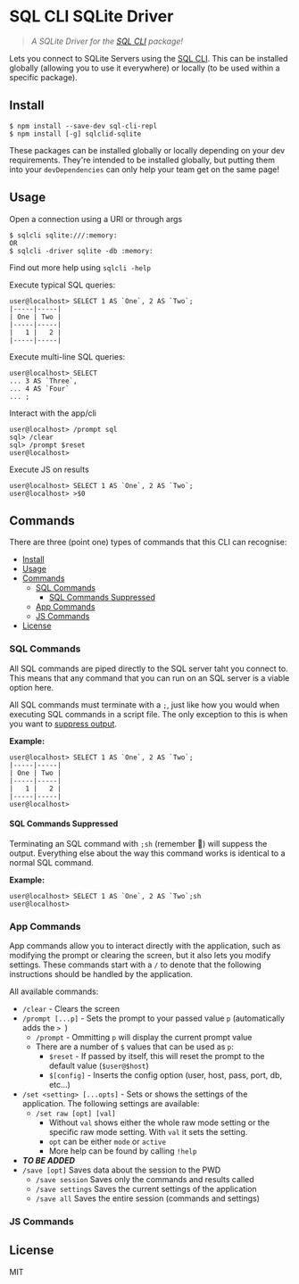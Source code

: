# SQL CLI SQLite Driver

> *A SQLite Driver for the [SQL CLI](https://github.com/TheBrenny/sqlcli) package!*

Lets you connect to SQLite Servers using the [SQL CLI](https://github.com/TheBrenny/sqlcli). This can be installed globally (allowing you to use it everywhere) or locally (to be used within a specific package).

## Install

```commandline
$ npm install --save-dev sql-cli-repl
$ npm install [-g] sqlclid-sqlite
```

These packages can be installed globally or locally depending on your dev requirements. They're intended to be installed globally, but putting them into your `devDependencies` can only help your team get on the same page!

## Usage

Open a connection using a URI or through args
```plain
$ sqlcli sqlite:///:memory:
OR
$ sqlcli -driver sqlite -db :memory:
```
Find out more help using `sqlcli -help`

Execute typical SQL queries:
```plain
user@localhost> SELECT 1 AS `One`, 2 AS `Two`;
|-----|-----|
| One | Two |
|-----|-----|
|   1 |   2 |
|-----|-----|
```

Execute multi-line SQL queries:
```plain
user@localhost> SELECT
... 3 AS `Three`,
... 4 AS `Four`
... ;
```

Interact with the app/cli
```plain
user@localhost> /prompt sql
sql> /clear
sql> /prompt $reset
user@localhost> 
```

Execute JS on results
```plain
user@localhost> SELECT 1 AS `One`, 2 AS `Two`;
user@localhost> >$0

```

## Commands

There are three (point one) types of commands that this CLI can recognise:
- [Install](#install)
- [Usage](#usage)
- [Commands](#commands)
  - [SQL Commands](#sql-commands)
    - [SQL Commands Suppressed](#sql-commands-suppressed)
  - [App Commands](#app-commands)
  - [JS Commands](#js-commands)
- [License](#license)

### SQL Commands

All SQL commands are piped directly to the SQL server taht you connect to. This means that any command that you can run on an SQL server is a viable option here.

All SQL commands must terminate with a `;`, just like how you would when executing SQL commands in a script file. The only exception to this is when you want to [suppress output](#sql-commands-suppressed).

**Example:**
```plain
user@localhost> SELECT 1 AS `One`, 2 AS `Two`;
|-----|-----|
| One | Two |
|-----|-----|
|   1 |   2 |
|-----|-----|
user@localhost> 
```

#### SQL Commands Suppressed

Terminating an SQL command with `;sh` (remember 🤫) will suppess the output. Everything else about the way this command works is identical to a normal SQL command.

**Example:**
```plain
user@localhost> SELECT 1 AS `One`, 2 AS `Two`;sh
user@localhost> 
```

### App Commands

App commands allow you to interact directly with the application, such as modifying the prompt or clearing the screen, but it also lets you modify settings. These commands start with a `/` to denote that the following instructions should be handled by the application.

All available commands:
- `/clear` - Clears the screen
- `/prompt [...p]` - Sets the prompt to your passed value `p` (automatically adds the `> `)
  - `/prompt` - Ommitting `p` will display the current prompt value
  - There are a number of `$` values that can be used as `p`:
    - `$reset` - If passed by itself, this will reset the prompt to the default value (`$user@$host`)
    - `$[config]` - Inserts the config option (user, host, pass, port, db, etc...)
- `/set <setting> [...opts]` - Sets or shows the settings of the application. The following settings are available:
  - `/set raw [opt] [val]`
    - Without `val` shows either the whole raw mode setting or the specific raw mode setting. With `val` it sets the setting.
    - `opt` can be either `mode` or `active`
    - More help can be found by calling `!help`
- ***TO BE ADDED***
- `/save [opt]` Saves data about the session to the PWD
  - `/save session` Saves only the commands and results called
  - `/save settings` Saves the current settings of the application
  - `/save all` Saves the entire session (commands and settings)

### JS Commands



## License

MIT